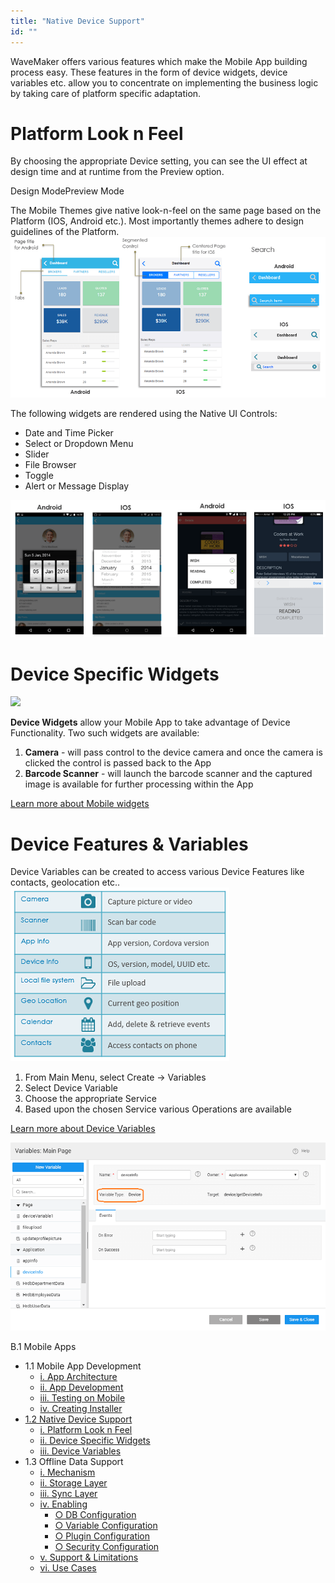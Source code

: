 ```yaml
---
title: "Native Device Support"
id: ""
---
```


WaveMaker offers various features which make the Mobile App building process easy. These features in the form of device widgets, device variables etc. allow you to concentrate on implementing the business logic by taking care of platform specific adaptation.

# Platform Look n Feel

By choosing the appropriate Device setting, you can see the UI effect at design time and at runtime from the Preview option.

Design ModePreview Mode

The Mobile Themes give native look-n-feel on the same page based on the Platform (IOS, Android etc.). Most importantly themes adhere to design guidelines of the Platform. [![mobile_native_uilooknfeel](../assets/mobile_native_UIlooknfeel.png)](../assets/mobile_native_UIlooknfeel.png)

The following widgets are rendered using the Native UI Controls:

- Date and Time Picker
- Select or Dropdown Menu
- Slider
- File Browser
- Toggle
- Alert or Message Display

[![mobile_native_uicontrols](../assets/mobile_native_UIcontrols.png)](../assets/mobile_native_UIcontrols.png)

# Device Specific Widgets

[![](https://www.wavemaker.com../assets/mobile_native_widgets.png)](https://www.wavemaker.com../assets/mobile_native_widgets.png)

**Device Widgets** allow your Mobile App to take advantage of Device Functionality. Two such widgets are available:

1. **Camera** - will pass control to the device camera and once the camera is clicked the control is passed back to the App
2. **Barcode Scanner** - will launch the barcode scanner and the captured image is available for further processing within the App

[Learn more about Mobile widgets](/learn/app-development/widgets/widget-library/#mobile)

# Device Features & Variables

Device Variables can be created to access various Device Features like contacts, geolocation etc.. [![](../assets/mobile_native_features.png)](../assets/mobile_native_features.png)

1. From Main Menu, select Create -> Variables
2. Select Device Variable
3. Choose the appropriate Service
4. Based upon the chosen Service various Operations are available

[Learn more about Device Variables](/learn/app-development/variables/device-variables/)

[![](../assets/mobile_native_variables.png)](../assets/mobile_native_variables.png)

B.1 Mobile Apps

- 1.1 Mobile App Development
    - [i. App Architecture](/learn/hybrid-mobile/building-hybrid-mobile-apps/#mobile-app-architecture)
    - [ii. App Development](/learn/hybrid-mobile/building-hybrid-mobile-apps/#mobile-app-development)
    - [iii. Testing on Mobile](/learn/hybrid-mobile/building-hybrid-mobile-apps/#testing-mobile)
    - [iv. Creating Installer](/learn/hybrid-mobile/building-hybrid-mobile-apps/#creating-installer)
- [1.2 Native Device Support](#)
    - [i. Platform Look n Feel](#platform-support)
    - [ii. Device Specific Widgets](#device-specific-widgets)
    - [iii. Device Variables](#device-features-variables)
- 1.3 Offline Data Support
    - [i. Mechanism](/learn/hybrid-mobile/offline-data-support/#working)
    - [ii. Storage Layer](/learn/hybrid-mobile/offline-data-support/#storage-layer)
    - [iii. Sync Layer](/learn/hybrid-mobile/offline-data-support/#sync-layer)
    - [iv. Enabling](/learn/hybrid-mobile/offline-data-support/#enabling)
        - [○ DB Configuration](/learn/hybrid-mobile/offline-data-support/#db)
        - [○ Variable Configuration](/learn/hybrid-mobile/offline-data-support/#variable)
        - [○ Plugin Configuration](/learn/hybrid-mobile/offline-data-support/#plugin)
        - [○ Security Configuration](/learn/hybrid-mobile/offline-data-support/#security)
    - [v. Support & Limitations](/learn/hybrid-mobile/offline-data-support/#limitations)
    - [vi. Use Cases](/learn/hybrid-mobile/offline-data-support/#use-cases)
